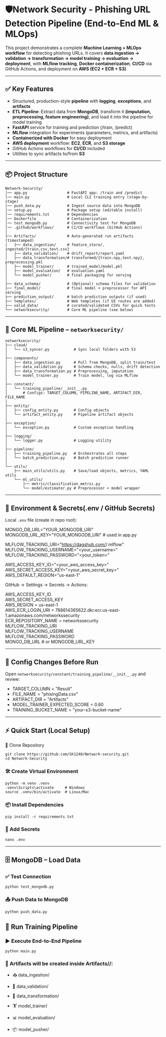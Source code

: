 # 🛡️Network Security - Phishing URL Detection Pipeline (End-to-End ML & MLOps)
This project demonstrates a complete **Machine Learning + MLOps workflow** for detecting phishing URLs. It covers **data ingestion → validation → transformation → model training → evaluation → deployment**, with **MLflow tracking**, **Docker containerization**, **CI/CD** via GitHub Actions, and deployment on **AWS (EC2 + ECR + S3)**.

---

## ✅ Key Features

- Structured, production-style **pipeline** with **logging**, **exceptions**, and **artifacts**
- **ETL Pipeline**: Extract data from **MongoDB**, transform it **(imputation, preprocessing, feature engineering)**, and load it into the pipeline for model training
- **FastAPI** service for training and prediction (/train, /predict)
- **MLflow** integration for experiments (parameters, metrics, and artifacts)
- **Containerized with Docker** for easy deployment
- **AWS deployment** workflow: **EC2**, **ECR**, and **S3 storage**
- GitHub Actions workflows for **CI/CD** included
- Utilities to sync artifacts to/from **S3**

---

## 📦 Project Structure

```
Network-Security/    
│── app.py                  # FastAPI app: /train and /predict    
│── main.py                 # Local CLI training entry (stage-by-stage)    
│── push_data.py            # Ingest source data into MongoDB    
│── setup.py                # Package setup (editable install)    
│── requirements.txt        # Dependencies    
│── Dockerfile              # Containerization    
│── test_mongodb.py         # Connectivity test for MongoDB    
│── .github/workflows/      # CI/CD workflows (GitHub Actions)    
│    
├── Artifacts/              # Auto-generated run artifacts (timestamped)    
│   ├── data_ingestion/     # feature_store/, ingested/{train.csv,test.csv}    
│   ├── data_validation/    # drift_report/report.yaml    
│   ├── data_transformation/# transformed/{train.npy,test.npy}, preprocessing.pkl    
│   ├── model_trainer/      # trained_model/model.pkl    
│   ├── model_evaluation/   # evaluation.yaml    
│   └── model_pusher/       # final packaging for serving    
│    
├── data_schema/            # (Optional) schema files for validation    
├── final_model/            # final model + preprocessor for API serving    
├── prediction_output/      # batch prediction outputs (if used)    
├── templates/              # Web templates (if UI routes are added)    
├── valid_data/             # curated/validated CSVs for quick tests    
└── networksecurity/        # Core ML pipeline (see below) 
```

---

## 🧠 Core ML Pipeline – `networksecurity/`

```
networksecurity/
├── cloud/
│   └── s3_syncer.py           # Sync local folders with S3
│
├── components/
│   ├── data_ingestion.py      # Pull from MongoDB, split train/test
│   ├── data_validation.py     # Schema checks, nulls, drift detection
│   ├── data_transformation.py # Preprocessing, imputation
│   └── model_trainer.py       # Train model, log via MLflow
│
├── constant/
│   └── training_pipeline/__init__.py
│       # Configs: TARGET_COLUMN, PIPELINE_NAME, ARTIFACT_DIR, FILE_NAME
│
├── entity/
│   ├── config_entity.py       # Config objects
│   └── artifact_entity.py     # Pipeline artifact objects
│
├── exception/
│   └── exception.py           # Custom exception handling
│
├── logging/
│   └── logger.py              # Logging utility
│
├── pipeline/
│   ├── training_pipeline.py   # Orchestrates all steps
│   └── batch_prediction.py    # Batch prediction runner
│
└── utils/
    ├── main_utils/utils.py    # Save/load objects, metrics, YAML utils
    └── ml_utils/
        ├── metric/classification_metric.py
        └── model/estimator.py # Preprocessor + model wrapper
```

---

## 🔑 Environment & Secrets(.env / GitHub Secrets)

Local `.env` file (create in repo root):    

MONGO_DB_URL="YOUR_MONGODB_URI"    
MONGODB_URL_KEY="YOUR_MONGODB_URI"   # used in app.py    
    
MLFLOW_TRACKING_URI="https://dagshub.com/<username>/<repo>.mlflow"    
MLFLOW_TRACKING_USERNAME="<your_username>"    
MLFLOW_TRACKING_PASSWORD="<your_token>"    
    
AWS_ACCESS_KEY_ID="<your_aws_access_key>"    
AWS_SECRET_ACCESS_KEY="<your_aws_secret_key>"    
AWS_DEFAULT_REGION="us-east-1"    
    
GitHub → Settings → Secrets → Actions:    
    
AWS_ACCESS_KEY_ID    
AWS_SECRET_ACCESS_KEY    
AWS_REGION = us-east-1        
AWS_ECR_LOGIN_URI = 788614365622.dkr.ecr.us-east-1.amazonaws.com/networkssecurity    
ECR_REPOSITORY_NAME = networkssecurity    
MLFLOW_TRACKING_URI    
MLFLOW_TRACKING_USERNAME    
MLFLOW_TRACKING_PASSWORD    
MONGO_DB_URL   # or MONGODB_URL_KEY 

---

## 🧭 Config Changes Before Run    

Open `networksecurity/constant/training_pipeline/__init__.py` and review:    

- TARGET_COLUMN = "Result"    
- FILE_NAME = "phisingData.csv"    
- ARTIFACT_DIR = "Artifacts"    
- MODEL_TRAINER_EXPECTED_SCORE = 0.60    
- TRAINING_BUCKET_NAME = "your-s3-bucket-name"    
    
---   
     
## ⚡ Quick Start (Local Setup)

📂 Clone Repository
```
git clone https://github.com/SK1240/Network-security.git    
cd Network-Security 
```   
    
### 🛠️ Create Virtual Environment  
```
python -m venv .venv    
.venv\Scripts\activate     # Windows    
source .venv/bin/activate  # Linux/Mac   
``` 
    
### 📦 Install Dependencies  
```
pip install -r requirements.txt    
```

### 🔑 Add Secrets   
```
nano .env    
```

---    
    
## 🗄️ MongoDB – Load Data
### ✅ Test Connection
```
python test_mongodb.py
```

### 📤 Push Data to MongoDB
```
python push_data.py
```

## 🤖 Run Training Pipeline
### ▶️ Execute End-to-End Pipeline
```
python main.py
```
### 📂 Artifacts will be created inside Artifacts/<timestamp>/:
* 📥 data_ingestion/

* 🧐 data_validation/

* 🔄 data_transformation/

* 🏋️ model_trainer/

* 📊 model_evaluation/

* 📦 model_pusher/
